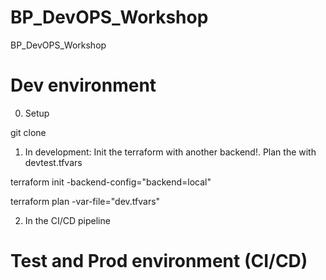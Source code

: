 # BP_DevOPS_Workshop
BP_DevOPS_Workshop




# Dev environment

0. Setup

git clone

1. In development: Init the terraform with another backend!. Plan the with devtest.tfvars


terraform init -backend-config="backend=local"

terraform plan -var-file="dev.tfvars"


2. In the CI/CD pipeline 




# Test and Prod environment (CI/CD)